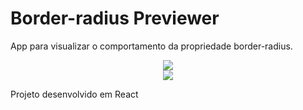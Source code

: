 # Border-radius Previewer

  App para visualizar o comportamento da propriedade border-radius.

 <div align="center">
 <img src="https://github.com/Maycomwill/Ignite-Lab/blob/master/public/Prints/Home-LoginScreen.jpg?raw=true" width: 700px/>
 </div>

 <div align="center">
 <img src="https://github.com/Maycomwill/Ignite-Lab/blob/master/public/Prints/RegisterScreen.jpg?raw=true" width: 700px/>
 </div>

  Projeto desenvolvido em React
